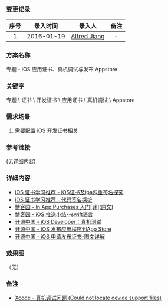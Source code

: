 ### 变更记录

| 序号 | 录入时间 | 录入人 | 备注 |
|:--------:|:--------:|:--------:|:--------:|
| 1 | 2016-01-19 | [Alfred Jiang](https://github.com/viktyz) | - |

### 方案名称

专题 - iOS 应用证书、真机调试与发布 Appstore

### 关键字

专题 \ 证书 \ 开发证书 \ 应用证书 \ 真机调试 \ Appstore

### 需求场景

1. 需要配置 iOS 开发证书相关

### 参考链接
(见详细内容)

### 详细内容

* [iOS 证书学习推荐 - iOS证书及ipa包重签名探究](http://www.olinone.com/?p=198)
* [iOS 证书学习推荐 - 代码签名探析](http://objccn.io/issue-17-2/)
* [博客园 - In App Purchases 入门[译]](http://www.cnblogs.com/zilongshanren/archive/2012/01/15/2190193.html)([原文](http://www.raywenderlich.com/21081/introduction-to-in-app-purchases-in-ios-6-tutorial))
* [博客园 - iOS 推送小结--swift语言](http://www.cnblogs.com/maple023/p/4277505.html)
* [开源中国 - iOS Developer：真机测试](http://my.oschina.net/joanfen/blog/167730)
* [开源中国 - iOS 发布应用程序到App Store](http://my.oschina.net/joanfen/blog/133642)
* [开源中国 - iOS 申请发布证书-图文详解](http://my.oschina.net/joanfen/blog/133624)

### 效果图
（无）

### 备注

* [Xcode - 真机调试问题 (Could not locate device support files)](Note_00210_20161215.md)